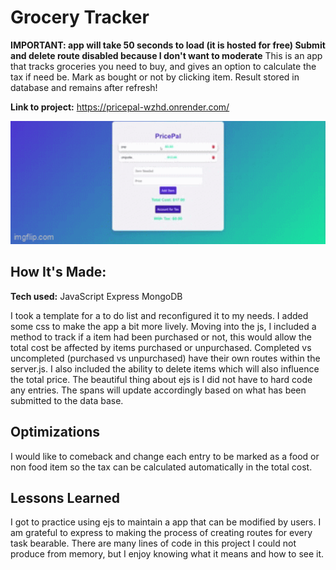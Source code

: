 # Grocery Tracker
**IMPORTANT: app will take 50 seconds to load (it is hosted for free) Submit and delete route disabled because I don't want to moderate**
This is an app that tracks groceries you need to buy, and gives an option to calculate the tax if need be. Mark as bought or not by clicking item. Result stored in database and remains after refresh!

**Link to project:** https://pricepal-wzhd.onrender.com/


<div style="height: 200px; overflow: hidden;">
    <img src="pricepal-gif.gif" style="height: auto; width: 100%; object-fit: cover; transform: translateY(-30px);" alt="pricepal-gif"/>
</div>


## How It's Made: 

**Tech used:** JavaScript Express MongoDB

I took a template for a to do list and reconfigured it to my needs. I added some css to make the app a bit more lively. Moving into the js, I included a method to track if a item had been purchased or not, this would allow the total cost be affected by items purchased or unpurchased. Completed vs uncompleted (purchased vs unpurchased) have their own routes within the server.js. I also included the ability to delete items which will also influence the total price. The beautiful thing about ejs is I did not have to hard code any entries. The spans will update accordingly based on what has been submitted to the data base. 


## Optimizations
I would like to comeback and change each entry to be marked as a food or non food item so the tax can be calculated automatically in the total cost.

## Lessons Learned

I got to practice using ejs to maintain a app that can be modified by users. I am grateful to express to making the process of creating routes for every task bearable. There are many lines of code in this project I could not produce from memory, but I enjoy knowing what it means and how to see it.
